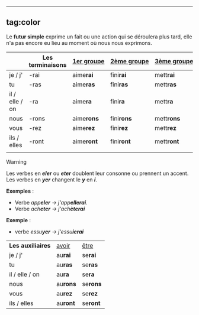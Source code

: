 
---
tag:color
---
Le **futur simple** exprime un fait ou une action qui se déroulera plus tard, elle n'a pas encore eu lieu au moment où nous nous exprimons.



|                | Les terminaisons | [1er groupe](https://la-conjugaison.nouvelobs.com/regles/conjugaison/les-verbes-du-1er-groupe-130.php) | [2ème groupe](https://la-conjugaison.nouvelobs.com/regles/conjugaison/les-verbes-du-2eme-groupe-123.php) | [3ème groupe](https://la-conjugaison.nouvelobs.com/regles/conjugaison/les-verbes-du-3eme-groupe-88.php) |     |     |     |
| -------------- | ---------------- | ------------------------------------------------------------------------------------------------------ | -------------------------------------------------------------------------------------------------------- | ------------------------------------------------------------------------------------------------------- | --- | --- | --- |
| je / j'        | -rai             | aime**rai**                                                                                            | fini**rai**                                                                                              | mett**rai**                                                                                             |     |     |     |
| tu             | -ras             | aime**ras**                                                                                            | fini**ras**                                                                                              | mett**ras**                                                                                             |     |     |     |
| il / elle / on | -ra              | aime**ra**                                                                                             | fini**ra**                                                                                               | mett**ra**                                                                                              |     |     |     |
| nous           | -rons            | aime**rons**                                                                                           | fini**rons**                                                                                             | mett**rons**                                                                                            |     |     |     |
| vous           | -rez             | aime**rez**                                                                                            | fini**rez**                                                                                              | mett**rez**                                                                                             |     |     |     |
| ils / elles    | -ront            | aime**ront**                                                                                           | fini**ront**                                                                                             | mett**ront**                                                                                            |     |     |     |
|                |                  |                                                                                                        |                                                                                                          |                                                                                                         |     |     |     |


>[!warning]
Les verbes en _**eler**_ ou **_eter_** doublent leur consonne ou prennent un accent.
Les verbes en **_yer_** changent le **_y_** en **_i_**.

**Exemples** :  
- Verbe _app**eler** -> j'app**ellerai**_.  
- Verbe _ach**eter** -> j'ach**èterai**_

**Exemple** : 
- verbe _essu**yer** -> j'essu**ierai**_

|   |   |   |
|---|---|---|
|**Les auxiliaires**|[avoir](https://la-conjugaison.nouvelobs.com/du/verbe/avoir.php)|[être](https://la-conjugaison.nouvelobs.com/du/verbe/etre.php)|
|je / j'|au**rai**|se**rai**|
|tu|au**ras**|se**ras**|
|il / elle / on|au**ra**|se**ra**|
|nous|au**rons**|se**rons**|
|vous|au**rez**|se**rez**|
|ils / elles|au**ront**|se**ront**|